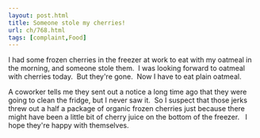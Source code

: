 ```yaml
---
layout: post.html
title: Someone stole my cherries!
url: ch/768.html
tags: [complaint,Food]
---
```

I had some frozen cherries in the freezer at work to eat with my oatmeal in the morning, and someone stole them.  I was looking forward to oatmeal with cherries today.  But they're gone.  Now I have to eat plain oatmeal.

A coworker tells me they sent out a notice a long time ago that they were going to clean the fridge, but I never saw it.  So I suspect that those jerks threw out a half a package of organic frozen cherries just because there might have been a little bit of cherry juice on the bottom of the freezer.   I hope they're happy with themselves.
